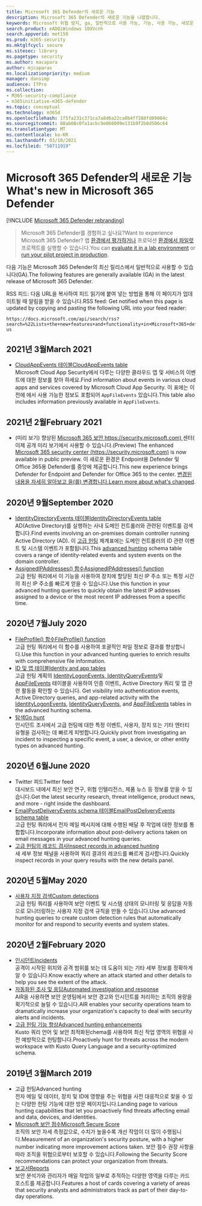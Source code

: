 ```yaml
---
title: Microsoft 365 Defender의 새로운 기능
description: Microsoft 365 Defender의 새로운 기능을 나열합니다.
keywords: Microsoft 위협 방지, ga, 일반적으로 사용 가능, 기능, 사용 가능, 새로운 기능의 새로운 기능
search.product: eADQiWindows 10XVcnh
search.appverid: met150
ms.prod: m365-security
ms.mktglfcycl: secure
ms.sitesec: library
ms.pagetype: security
ms.author: macapara
author: mjcaparas
ms.localizationpriority: medium
manager: dansimp
audience: ITPro
ms.collection:
- M365-security-compliance
- m365initiative-m365-defender
ms.topic: conceptual
ms.technology: m365d
ms.openlocfilehash: 1f5fa231c371ca7a8d6a22ca0b4ff388fd89004c
ms.sourcegitcommit: 88ab08c0fa1acbc9e066009e131b9f2b0d506c64
ms.translationtype: MT
ms.contentlocale: ko-KR
ms.lasthandoff: 03/10/2021
ms.locfileid: "50711919"
---
```

# <a name="whats-new-in-microsoft-365-defender"></a><span data-ttu-id="f070a-104">Microsoft 365 Defender의 새로운 기능</span><span class="sxs-lookup"><span data-stu-id="f070a-104">What's new in Microsoft 365 Defender</span></span>

[!INCLUDE [Microsoft 365 Defender rebranding](../includes/microsoft-defender.md)]

> <span data-ttu-id="f070a-105">Microsoft 365 Defender를 경험하고 싶나요?</span><span class="sxs-lookup"><span data-stu-id="f070a-105">Want to experience Microsoft 365 Defender?</span></span> <span data-ttu-id="f070a-106">랩 [환경에서 평가하거나](https://aka.ms/mtp-trial-lab) 프로덕션 [환경에서 파일럿](https://aka.ms/m365d-pilotplaybook)프로젝트를 실행할 수 있습니다.</span><span class="sxs-lookup"><span data-stu-id="f070a-106">You can [evaluate it in a lab environment](https://aka.ms/mtp-trial-lab) or [run your pilot project in production](https://aka.ms/m365d-pilotplaybook).</span></span>
>

<span data-ttu-id="f070a-107">다음 기능은 Microsoft 365 Defender의 최신 릴리스에서 일반적으로 사용할 수 있습니다(GA).</span><span class="sxs-lookup"><span data-stu-id="f070a-107">The following features are generally available (GA) in the latest release of Microsoft 365 Defender.</span></span>

<span data-ttu-id="f070a-108">RSS 피드: 다음 URL을 복사하여 피드 읽기에 붙여 넣는 방법을 통해 이 페이지가 업데이트될 때 알림을 받을 수 있습니다.</span><span class="sxs-lookup"><span data-stu-id="f070a-108">RSS feed: Get notified when this page is updated by copying and pasting the following URL into your feed reader:</span></span>
```http
https://docs.microsoft.com/api/search/rss?search=%22Lists+the+new+features+and+functionality+in+Microsoft+365+defender%22&locale=en-us
```

## <a name="march-2021"></a><span data-ttu-id="f070a-109">2021년 3월</span><span class="sxs-lookup"><span data-stu-id="f070a-109">March 2021</span></span>
- [<span data-ttu-id="f070a-110">CloudAppEvents 테이블</span><span class="sxs-lookup"><span data-stu-id="f070a-110">CloudAppEvents table</span></span>](advanced-hunting-cloudappevents-table.md) <br><span data-ttu-id="f070a-111">Microsoft Cloud App Security에서 다루는 다양한 클라우드 앱 및 서비스의 이벤트에 대한 정보를 찾아 하세요.</span><span class="sxs-lookup"><span data-stu-id="f070a-111">Find information about events in various cloud apps and services covered by Microsoft Cloud App Security.</span></span> <span data-ttu-id="f070a-112">이 표에는 이전에 에서 사용 가능한 정보도 포함되어 `AppFileEvents` 있습니다.</span><span class="sxs-lookup"><span data-stu-id="f070a-112">This table also includes information previously available in `AppFileEvents`.</span></span>
## <a name="february-2021"></a><span data-ttu-id="f070a-113">2021년 2월</span><span class="sxs-lookup"><span data-stu-id="f070a-113">February 2021</span></span>
- <span data-ttu-id="f070a-114">(미리 보기) 향상된 [Microsoft 365 보안 https://security.microsoft.com) ](https://security.microsoft.com) 센터( 이제 공개 미리 보기에서 사용할 수 있습니다.</span><span class="sxs-lookup"><span data-stu-id="f070a-114">(Preview) The enhanced [Microsoft 365 security center (https://security.microsoft.com)](https://security.microsoft.com) is now available in public preview.</span></span> <span data-ttu-id="f070a-115">이 새로운 환경은 Endpoint용 Defender 및 Office 365용 Defender를 중앙에 제공합니다.</span><span class="sxs-lookup"><span data-stu-id="f070a-115">This new experience brings Defender for Endpoint and Defender for Office 365 to the center.</span></span> <span data-ttu-id="f070a-116">[변경된 내용을 자세히 알아보고 을(를) 변경합니다.](https://docs.microsoft.com/microsoft-365/security/mtp/overview-security-center)</span><span class="sxs-lookup"><span data-stu-id="f070a-116">[Learn more about what's changed](https://docs.microsoft.com/microsoft-365/security/mtp/overview-security-center).</span></span>

## <a name="september-2020"></a><span data-ttu-id="f070a-117">2020년 9월</span><span class="sxs-lookup"><span data-stu-id="f070a-117">September 2020</span></span>
- [<span data-ttu-id="f070a-118">IdentityDirectoryEvents 테이블</span><span class="sxs-lookup"><span data-stu-id="f070a-118">IdentityDirectoryEvents table</span></span>](advanced-hunting-identitydirectoryevents-table.md) <br> <span data-ttu-id="f070a-119">AD(Active Directory)를 실행하는 사내 도메인 컨트롤러와 관련된 이벤트를 검색합니다.</span><span class="sxs-lookup"><span data-stu-id="f070a-119">Find events involving an on-premises domain controller running Active Directory (AD).</span></span> <span data-ttu-id="f070a-120">이 [고급 헌팅](advanced-hunting-overview.md) 체계표에는 도메인 컨트롤러의 ID 관련 이벤트 및 시스템 이벤트가 포함됩니다.</span><span class="sxs-lookup"><span data-stu-id="f070a-120">This [advanced hunting](advanced-hunting-overview.md) schema table covers a range of identity-related events and system events on the domain controller.</span></span>
- [<span data-ttu-id="f070a-121">AssignedIPAddresses() 함수</span><span class="sxs-lookup"><span data-stu-id="f070a-121">AssignedIPAddresses() function</span></span>](advanced-hunting-assignedipaddresses-function.md) <br> <span data-ttu-id="f070a-122">고급 헌팅 쿼리에서 이 기능을 사용하여 장치에 할당된 최신 IP 주소 또는 특정 시간의 최신 IP 주소를 빠르게 얻을 수 있습니다.</span><span class="sxs-lookup"><span data-stu-id="f070a-122">Use this function in your advanced hunting queries to quickly obtain the latest IP addresses assigned to a device or the most recent IP addresses from a specific time.</span></span>

## <a name="july-2020"></a><span data-ttu-id="f070a-123">2020년 7월</span><span class="sxs-lookup"><span data-stu-id="f070a-123">July 2020</span></span>
- [<span data-ttu-id="f070a-124">FileProfile() 함수</span><span class="sxs-lookup"><span data-stu-id="f070a-124">FileProfile() function</span></span>](advanced-hunting-fileprofile-function.md) <br> <span data-ttu-id="f070a-125">고급 헌팅 쿼리에서 이 함수를 사용하여 포괄적인 파일 정보로 결과를 향상합니다.</span><span class="sxs-lookup"><span data-stu-id="f070a-125">Use this function in your advanced hunting queries to enrich results with comprehensive file information.</span></span>
- [<span data-ttu-id="f070a-126">ID 및 앱 테이블</span><span class="sxs-lookup"><span data-stu-id="f070a-126">Identity and app tables</span></span>](advanced-hunting-schema-tables.md)<br> <span data-ttu-id="f070a-127">고급 헌팅 계획의 [IdentityLogonEvents, IdentityQueryEvents](advanced-hunting-identitylogonevents-table.md)및 [AppFileEvents](advanced-hunting-appfileevents-table.md) 테이블을 사용하여 인증 이벤트, Active Directory 쿼리 및 앱 관련 활동을 확인할 수 있습니다. [](advanced-hunting-identityqueryevents-table.md)</span><span class="sxs-lookup"><span data-stu-id="f070a-127">Get visibility into authentication events, Active Directory queries, and app-related activity with the [IdentityLogonEvents](advanced-hunting-identitylogonevents-table.md), [IdentityQueryEvents](advanced-hunting-identityqueryevents-table.md), and [AppFileEvents](advanced-hunting-appfileevents-table.md) tables in the advanced hunting schema.</span></span>
- [<span data-ttu-id="f070a-128">탐색</span><span class="sxs-lookup"><span data-stu-id="f070a-128">Go hunt</span></span>](advanced-hunting-go-hunt.md)<br> <span data-ttu-id="f070a-129">인시던트 조사에서 고급 헌팅에 대한 특정 이벤트, 사용자, 장치 또는 기타 엔터티 유형을 검사하는 데 빠르게 피벗합니다.</span><span class="sxs-lookup"><span data-stu-id="f070a-129">Quickly pivot from investigating an incident to inspecting a specific event, a user, a device, or other entity types on advanced hunting.</span></span>

## <a name="june-2020"></a><span data-ttu-id="f070a-130">2020년 6월</span><span class="sxs-lookup"><span data-stu-id="f070a-130">June 2020</span></span>
- <span data-ttu-id="f070a-131">Twitter 피드</span><span class="sxs-lookup"><span data-stu-id="f070a-131">Twitter feed</span></span> <br> <span data-ttu-id="f070a-132">대시보드 내에서 최신 보안 연구, 위협 인텔리전스, 제품 뉴스 등 정보를 얻을 수 있습니다.</span><span class="sxs-lookup"><span data-stu-id="f070a-132">Get the latest security research, threat intelligence, product news, and more - right inside the dashboard.</span></span>
- [<span data-ttu-id="f070a-133">EmailPostDeliveryEvents schema 테이블</span><span class="sxs-lookup"><span data-stu-id="f070a-133">EmailPostDeliveryEvents schema table</span></span>](advanced-hunting-emailpostdeliveryevents-table.md) <br> <span data-ttu-id="f070a-134">고급 헌팅 쿼리에서 전자 메일 메시지에 대해 수행된 배달 후 작업에 대한 정보를 통합합니다.</span><span class="sxs-lookup"><span data-stu-id="f070a-134">Incorporate information about post-delivery actions taken on email messages in your advanced hunting queries.</span></span>
- [<span data-ttu-id="f070a-135">고급 헌팅의 레코드 검사</span><span class="sxs-lookup"><span data-stu-id="f070a-135">Inspect records in advanced hunting</span></span>](advanced-hunting-query-results.md#drill-down-from-query-results) <br> <span data-ttu-id="f070a-136">새 세부 정보 패널을 사용하여 쿼리 결과의 레코드를 빠르게 검사합니다.</span><span class="sxs-lookup"><span data-stu-id="f070a-136">Quickly inspect records in your query results with the new details panel.</span></span>

## <a name="may-2020"></a><span data-ttu-id="f070a-137">2020년 5월</span><span class="sxs-lookup"><span data-stu-id="f070a-137">May 2020</span></span>
- [<span data-ttu-id="f070a-138">사용자 지정 검색</span><span class="sxs-lookup"><span data-stu-id="f070a-138">Custom detections</span></span>](custom-detections-overview.md) <br> <span data-ttu-id="f070a-139">고급 헌팅 쿼리를 사용하여 보안 이벤트 및 시스템 상태의 모니터링 및 응답을 자동으로 모니터링하는 사용자 지정 검색 규칙을 만들 수 있습니다.</span><span class="sxs-lookup"><span data-stu-id="f070a-139">Use advanced hunting queries to create custom detection rules that automatically monitor for and respond to security events and system states.</span></span>

## <a name="february-2020"></a><span data-ttu-id="f070a-140">2020년 2월</span><span class="sxs-lookup"><span data-stu-id="f070a-140">February 2020</span></span>
- [<span data-ttu-id="f070a-141">인시던트</span><span class="sxs-lookup"><span data-stu-id="f070a-141">Incidents</span></span>](incidents-overview.md) <br> <span data-ttu-id="f070a-142">공격이 시작된 위치와 공격 범위를 보는 데 도움이 되는 기타 세부 정보를 정확하게 알 수 있습니다.</span><span class="sxs-lookup"><span data-stu-id="f070a-142">Know exactly where an attack started and other details to help you see the extent of the attack.</span></span>
- [<span data-ttu-id="f070a-143">자동화된 조사 및 응답</span><span class="sxs-lookup"><span data-stu-id="f070a-143">Automated investigation and response</span></span>](mtp-autoir.md) <br> <span data-ttu-id="f070a-144">AIR을 사용하면 보안 운영팀에서 보안 경고와 인시던트를 처리하는 조직의 용량을 획기적으로 늘릴 수 있습니다.</span><span class="sxs-lookup"><span data-stu-id="f070a-144">AIR enables your security operations team to dramatically increase your organization's capacity to deal with security alerts and incidents.</span></span>
- [<span data-ttu-id="f070a-145">고급 헌팅 기능 향상</span><span class="sxs-lookup"><span data-stu-id="f070a-145">Advanced hunting enhancements</span></span>](advanced-hunting-overview.md) <br> <span data-ttu-id="f070a-146">Kusto 쿼리 언어 및 보안 최적화된chema를 사용하여 최신 작업 영역의 위협을 사전 예방적으로 헌팅합니다.</span><span class="sxs-lookup"><span data-stu-id="f070a-146">Proactively hunt for threats across the modern workspace with Kusto Query Language and a security-optimized schema.</span></span>

## <a name="march-2019"></a><span data-ttu-id="f070a-147">2019년 3월</span><span class="sxs-lookup"><span data-stu-id="f070a-147">March 2019</span></span>
- <span data-ttu-id="f070a-148">고급 헌팅</span><span class="sxs-lookup"><span data-stu-id="f070a-148">Advanced hunting</span></span> <br> <span data-ttu-id="f070a-149">전자 메일 및 데이터, 장치 및 ID에 영향을 주는 위협을 사전 대응적으로 찾을 수 있는 다양한 헌팅 기능에 대한 방문 페이지입니다.</span><span class="sxs-lookup"><span data-stu-id="f070a-149">Landing page to various hunting capabilities that let you proactively find threats affecting email and data, devices, and identities.</span></span>
- [<span data-ttu-id="f070a-150">Microsoft 보안 점수</span><span class="sxs-lookup"><span data-stu-id="f070a-150">Microsoft Secure Score</span></span>](microsoft-secure-score.md) <br> <span data-ttu-id="f070a-151">조직의 보안 자세 측정값으로, 수치가 높을수록 개선 작업이 더 많이 수행됩니다.</span><span class="sxs-lookup"><span data-stu-id="f070a-151">Measurement of an organization's security posture, with a higher number indicating more improvement actions taken.</span></span> <span data-ttu-id="f070a-152">보안 점수 권장 사항을 따라 조직을 위협으로부터 보호할 수 있습니다.</span><span class="sxs-lookup"><span data-stu-id="f070a-152">Following the Security Score recommendations can protect your organization from threats.</span></span> 
- [<span data-ttu-id="f070a-153">보고서</span><span class="sxs-lookup"><span data-stu-id="f070a-153">Reports</span></span>](monitoring-and-reporting.md) <br>  <span data-ttu-id="f070a-154">보안 분석가와 관리자가 매일 작업의 일부로 추적하는 다양한 영역을 다루는 카드 호스트를 제공합니다.</span><span class="sxs-lookup"><span data-stu-id="f070a-154">Features a host of cards covering a variety of areas that security analysts and administrators track as part of their day-to-day operations.</span></span>
